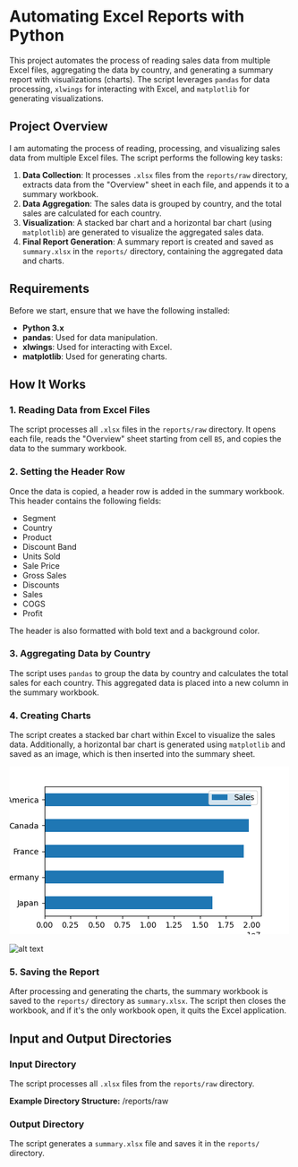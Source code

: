# Automating Excel Reports with Python

This project automates the process of reading sales data from multiple Excel files, aggregating the data by country, and generating a summary report with visualizations (charts). The script leverages `pandas` for data processing, `xlwings` for interacting with Excel, and `matplotlib` for generating visualizations.


## Project Overview

I am automating the process of reading, processing, and visualizing sales data from multiple Excel files. The script performs the following key tasks:

1. **Data Collection**: It processes `.xlsx` files from the `reports/raw` directory, extracts data from the "Overview" sheet in each file, and appends it to a summary workbook.
2. **Data Aggregation**: The sales data is grouped by country, and the total sales are calculated for each country.
3. **Visualization**: A stacked bar chart and a horizontal bar chart (using `matplotlib`) are generated to visualize the aggregated sales data.
4. **Final Report Generation**: A summary report is created and saved as `summary.xlsx` in the `reports/` directory, containing the aggregated data and charts.

## Requirements

Before we start, ensure that we have the following installed:

- **Python 3.x**
- **pandas**: Used for data manipulation.
- **xlwings**: Used for interacting with Excel.
- **matplotlib**: Used for generating charts.

## How It Works

### 1. Reading Data from Excel Files
The script processes all `.xlsx` files in the `reports/raw` directory. It opens each file, reads the "Overview" sheet starting from cell `B5`, and copies the data to the summary workbook.

### 2. Setting the Header Row
Once the data is copied, a header row is added in the summary workbook. This header contains the following fields:

- Segment
- Country
- Product
- Discount Band
- Units Sold
- Sale Price
- Gross Sales
- Discounts
- Sales
- COGS
- Profit

The header is also formatted with bold text and a background color.

### 3. Aggregating Data by Country
The script uses `pandas` to group the data by country and calculates the total sales for each country. This aggregated data is placed into a new column in the summary workbook.

### 4. Creating Charts
The script creates a stacked bar chart within Excel to visualize the sales data. Additionally, a horizontal bar chart is generated using `matplotlib` and saved as an image, which is then inserted into the summary sheet.

![alt text](image.png)

![alt text](<Screenshot 2024-12-14 at 5.30.50 PM.png>)
### 5. Saving the Report
After processing and generating the charts, the summary workbook is saved to the `reports/` directory as `summary.xlsx`. The script then closes the workbook, and if it's the only workbook open, it quits the Excel application.

## Input and Output Directories

### Input Directory
The script processes all `.xlsx` files from the `reports/raw` directory.

**Example Directory Structure:**
/reports/raw

### Output Directory
The script generates a `summary.xlsx` file and saves it in the `reports/` directory.

